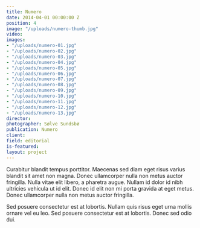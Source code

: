 ```yaml
---
title: Numero
date: 2014-04-01 00:00:00 Z
position: 4
image: "/uploads/numero-thumb.jpg"
video: 
images:
- "/uploads/numero-01.jpg"
- "/uploads/numero-02.jpg"
- "/uploads/numero-03.jpg"
- "/uploads/numero-04.jpg"
- "/uploads/numero-05.jpg"
- "/uploads/numero-06.jpg"
- "/uploads/numero-07.jpg"
- "/uploads/numero-08.jpg"
- "/uploads/numero-09.jpg"
- "/uploads/numero-10.jpg"
- "/uploads/numero-11.jpg"
- "/uploads/numero-12.jpg"
- "/uploads/numero-13.jpg"
director: 
photographer: Sølve Sundsbø
publication: Numero
client: 
field: editorial
is-featured:
layout: project
---
```


Curabitur blandit tempus porttitor. Maecenas sed diam eget risus varius blandit sit amet non magna. Donec ullamcorper nulla non metus auctor fringilla. Nulla vitae elit libero, a pharetra augue. Nullam id dolor id nibh ultricies vehicula ut id elit. Donec id elit non mi porta gravida at eget metus. Donec ullamcorper nulla non metus auctor fringilla.

Sed posuere consectetur est at lobortis. Nullam quis risus eget urna mollis ornare vel eu leo. Sed posuere consectetur est at lobortis. Donec sed odio dui.